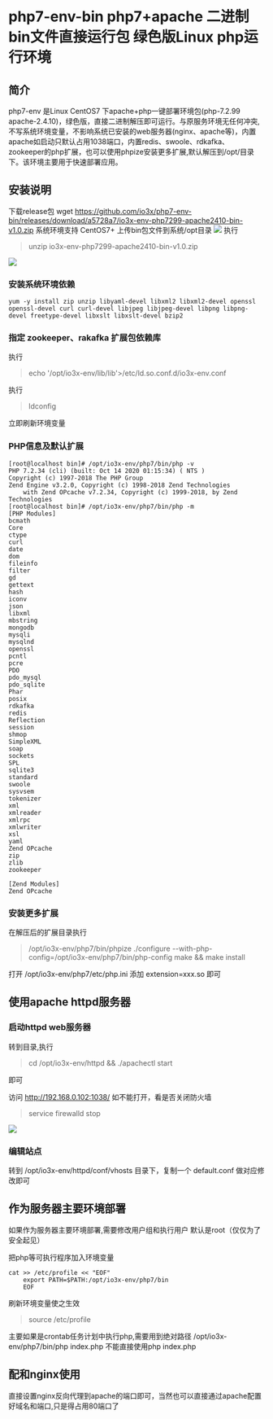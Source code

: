 # php7-env-bin php7+apache 二进制bin文件直接运行包 绿色版Linux php运行环境
## 简介
php7-env 是Linux CentOS7 下apache+php一键部署环境包(php-7.2.99 apache-2.4.10)，绿色版，直接二进制解压即可运行。与原服务环境无任何冲突,不写系统环境变量，不影响系统已安装的web服务器(nginx、apache等)，内置apache如启动只默认占用1038端口，内置redis、swoole、rdkafka、zookeeper的php扩展，也可以使用phpize安装更多扩展,默认解压到/opt/目录下。该环境主要用于快速部署应用。
## 安装说明
下载release包
wget https://github.com/io3x/php7-env-bin/releases/download/a5728a7/io3x-env-php7299-apache2410-bin-v1.0.zip
系统环境支持 CentOS7+
上传bin包文件到系统/opt目录
![](https://php-images.oss-cn-qingdao.aliyuncs.com/uploadfile/md/202010/1017/95E6A2A60732A0220D031F7E9AD84AA2.png)
执行
> unzip io3x-env-php7299-apache2410-bin-v1.0.zip

![](https://php-images.oss-cn-qingdao.aliyuncs.com/uploadfile/md/202010/1017/48623CEC4046725074EA1040356263D4.png)

### 安装系统环境依赖
    yum -y install zip unzip libyaml-devel libxml2 libxml2-devel openssl openssl-devel curl curl-devel libjpeg libjpeg-devel libpng libpng-devel freetype-devel libxslt libxslt-devel bzip2


### 指定 zookeeper、rakafka 扩展包依赖库
执行
> echo '/opt/io3x-env/lib/lib'>/etc/ld.so.conf.d/io3x-env.conf

执行
> ldconfig

立即刷新环境变量

### PHP信息及默认扩展

    [root@localhost bin]# /opt/io3x-env/php7/bin/php -v
    PHP 7.2.34 (cli) (built: Oct 14 2020 01:15:34) ( NTS )
    Copyright (c) 1997-2018 The PHP Group
    Zend Engine v3.2.0, Copyright (c) 1998-2018 Zend Technologies
        with Zend OPcache v7.2.34, Copyright (c) 1999-2018, by Zend Technologies
    [root@localhost bin]# /opt/io3x-env/php7/bin/php -m
    [PHP Modules]
    bcmath
    Core
    ctype
    curl
    date
    dom
    fileinfo
    filter
    gd
    gettext
    hash
    iconv
    json
    libxml
    mbstring
    mongodb
    mysqli
    mysqlnd
    openssl
    pcntl
    pcre
    PDO
    pdo_mysql
    pdo_sqlite
    Phar
    posix
    rdkafka
    redis
    Reflection
    session
    shmop
    SimpleXML
    soap
    sockets
    SPL
    sqlite3
    standard
    swoole
    sysvsem
    tokenizer
    xml
    xmlreader
    xmlrpc
    xmlwriter
    xsl
    yaml
    Zend OPcache
    zip
    zlib
    zookeeper
    
    [Zend Modules]
    Zend OPcache


### 安装更多扩展
在解压后的扩展目录执行
> /opt/io3x-env/php7/bin/phpize
./configure --with-php-config=/opt/io3x-env/php7/bin/php-config
make && make install

打开
/opt/io3x-env/php7/etc/php.ini
添加
extension=xxx.so
即可

## 使用apache httpd服务器

### 启动httpd web服务器
转到目录,执行
> cd /opt/io3x-env/httpd && ./apachectl start

即可

访问
http://192.168.0.102:1038/
如不能打开，看是否关闭防火墙
> service firewalld stop

![](https://php-images.oss-cn-qingdao.aliyuncs.com/uploadfile/md/202010/1017/579A5A9F5D7B1C3D550D90BC120B1F1A.png)

### 编辑站点
转到
/opt/io3x-env/httpd/conf/vhosts
目录下，复制一个 default.conf 做对应修改即可

## 作为服务器主要环境部署
如果作为服务器主要环境部署,需要修改用户组和执行用户 默认是root（仅仅为了安全起见）

把php等可执行程序加入环境变量


    cat >> /etc/profile << "EOF"
        export PATH=$PATH:/opt/io3x-env/php7/bin
        EOF

刷新环境变量使之生效
> source /etc/profile

主要如果是crontab任务计划中执行php,需要用到绝对路径
/opt/io3x-env/php7/bin/php index.php
不能直接使用php index.php

## 配和nginx使用
直接设置nginx反向代理到apache的端口即可，当然也可以直接通过apache配置好域名和端口,只是得占用80端口了





